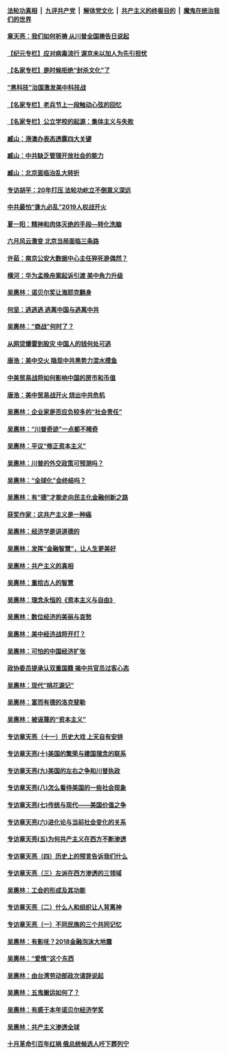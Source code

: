 

####  [法轮功真相](../../../../basic/blob/master/README.md?t=07082131) &nbsp;|&nbsp; [九评共产党](../../../../9ping.md/blob/master/README.md?t=07082131) &nbsp;|&nbsp; [解体党文化](../../../../jtdwh.md/blob/master/README.md?t=07082131)  &nbsp;|&nbsp; [共产主义的终极目的](../../../../gczydzjmd.md/blob/master/README.md?t=07082131) &nbsp;|&nbsp; [魔鬼在统治我们的世界](../../../../mgztzwmdsj.md/blob/master/README.md?t=07082131) 

#### [章天亮：我们如何祈祷 从川普全国祷告日说起](../pages/nsc423/n11944627.md?t=07082131) 

#### [【纪元专栏】应对病毒流行 渥京未以加人为先引担忧](../pages/nsc423/n11875714.md?t=07082131) 

#### [【名家专栏】是时候拒绝“封杀文化”了](../pages/nsc423/n11814093.md?t=07082131) 

#### [“黑科技”治国激发美中科技战](../pages/nsc423/n11638056.md?t=07082131) 

#### [【名家专栏】老兵节上一段触动心弦的回忆](../pages/nsc423/n11646016.md?t=07082131) 

#### [【名家专栏】公立学校的起源：集体主义与失败](../pages/nsc423/n11601833.md?t=07082131) 

#### [臧山：港澳办表态透露四大关键](../pages/nsc423/n11421628.md?t=07082131) 

#### [臧山：中共缺乏管理开放社会的能力](../pages/nsc423/n11407457.md?t=07082131) 

#### [臧山：北京面临治乱大转折](../pages/nsc423/n11406895.md?t=07082131) 

#### [专访胡平：20年打压 法轮功屹立不倒意义深远](../pages/nsc423/n11398800.md?t=07082131) 

#### [中共最怕“逢九必乱”2019人权战开火](../pages/nsc423/n11385248.md?t=07082131) 

#### [夏一阳：精神和肉体灭绝的手段—转化洗脑](../pages/nsc423/n11368250.md?t=07082131) 

#### [六月风云激变 北京当局面临三条路](../pages/nsc423/n11313668.md?t=07082131) 

#### [许茹：南京公安大数据中心主任猝死是偶然？](../pages/nsc423/n11064744.md?t=07082131) 

#### [横河：华为孟晚舟案起诉引渡 美中角力升级](../pages/nsc423/n11027230.md?t=07082131) 

#### [吴惠林：诺贝尔奖让海耶克翻身](../pages/nsc423/n10890049.md?t=07082131) 

#### [何坚：逃逃逃 逃离中国与逃离中共](../pages/nsc423/n10592891.md?t=07082131) 

#### [吴惠林：“商战”何时了？](../pages/nsc423/n10573558.md?t=07082131) 

#### [从网贷爆雷到股灾 中国人的钱何处可逃](../pages/nsc423/n10572800.md?t=07082131) 

#### [唐浩：美中交火 隐现中共黑势力混水摸鱼](../pages/nsc423/n10544040.md?t=07082131) 

#### [中美贸易战将如何影响中国的房市和币值](../pages/nsc423/n10543697.md?t=07082131) 

#### [唐浩：美中贸易战开火 烧出中共危机](../pages/nsc423/n10540126.md?t=07082131) 

#### [吴惠林：企业家是否应负较多的“社会责任”](../pages/nsc423/n10535022.md?t=07082131) 

#### [吴惠林：“川普奇迹”一点都不稀奇](../pages/nsc423/n10512808.md?t=07082131) 

#### [吴惠林：平议“修正资本主义”](../pages/nsc423/n10495724.md?t=07082131) 

#### [吴惠林：川普的外交政策可预测吗？](../pages/nsc423/n10462387.md?t=07082131) 

#### [吴惠林：“全球化”会终结吗？](../pages/nsc423/n10452838.md?t=07082131) 

#### [吴惠林：有“德”才能走向民主化金融创新之路](../pages/nsc423/n10432292.md?t=07082131) 

#### [获奖作家：这共产主义是一种癌](../pages/nsc423/n10431541.md?t=07082131) 

#### [吴惠林：经济学是讲道德的](../pages/nsc423/n10398014.md?t=07082131) 

#### [吴惠林：发挥“金融智慧”，让人生更美好](../pages/nsc423/n10375019.md?t=07082131) 

#### [吴惠林：共产主义的真相](../pages/nsc423/n10351394.md?t=07082131) 

#### [吴惠林：重拾古人的智慧](../pages/nsc423/n10337691.md?t=07082131) 

#### [吴惠林：理念永恒的《资本主义与自由》](../pages/nsc423/n10316274.md?t=07082131) 

#### [吴惠林：数位经济的美丽与哀愁](../pages/nsc423/n10292946.md?t=07082131) 

#### [吴惠林：美中经济战将开打？](../pages/nsc423/n10258825.md?t=07082131) 

#### [吴惠林：可怕的中国经济扩张](../pages/nsc423/n10219147.md?t=07082131) 

#### [政协委员提承认双重国籍 揭中共官员过客心态](../pages/nsc423/n10208809.md?t=07082131) 

#### [吴惠林：现代“桃花源记”](../pages/nsc423/n10185234.md?t=07082131) 

#### [吴惠林：富而有德的洛克斐勒](../pages/nsc423/n10142264.md?t=07082131) 

#### [吴惠林：被诬蔑的“资本主义”](../pages/nsc423/n10124816.md?t=07082131) 

#### [专访章天亮（十一）历史大戏 上天自有安排](../pages/nsc423/n10094905.md?t=07082131) 

#### [专访章天亮(十)美国的繁荣与建国理念的联系](../pages/nsc423/n10094899.md?t=07082131) 

#### [专访章天亮(九)美国的左右之争和川普执政](../pages/nsc423/n10094889.md?t=07082131) 

#### [专访章天亮(八)怎么看待美国的一些社会现象](../pages/nsc423/n10094857.md?t=07082131) 

#### [专访章天亮(七)传统与现代——美国价值之争](../pages/nsc423/n10093140.md?t=07082131) 

#### [专访章天亮(六)进化论与当前社会变化的关系](../pages/nsc423/n10092036.md?t=07082131) 

#### [专访章天亮(五)为何共产主义在西方不断渗透](../pages/nsc423/n10083620.md?t=07082131) 

#### [专访章天亮（四）历史上的预言告诉我们什么](../pages/nsc423/n10083606.md?t=07082131) 

#### [专访章天亮（三）左派在西方渗透的三领域](../pages/nsc423/n10081115.md?t=07082131) 

#### [吴惠林：工会的形成及其功能](../pages/nsc423/n10080633.md?t=07082131) 

#### [专访章天亮（二）什么人和组织让人背离神](../pages/nsc423/n10076637.md?t=07082131) 

#### [专访章天亮（一）不同民族的三个共同记忆](../pages/nsc423/n10074188.md?t=07082131) 

#### [吴惠林：有影呒？2018金融泡沫大地震](../pages/nsc423/n10040534.md?t=07082131) 

#### [吴惠林：“爱情”这个东西](../pages/nsc423/n10019423.md?t=07082131) 

#### [吴惠林：由台湾劳动部政次请辞说起](../pages/nsc423/n9979679.md?t=07082131) 

#### [吴惠林：五鬼搬运如何了？](../pages/nsc423/n9925338.md?t=07082131) 

#### [吴惠林：有感于本年诺贝尔经济学奖](../pages/nsc423/n9871883.md?t=07082131) 

#### [吴惠林：共产主义渗透全球](../pages/nsc423/n9812748.md?t=07082131) 

#### [十月革命引百年红祸 俄总统候选人吁下葬列宁](../pages/nsc423/n9810182.md?t=07082131) 

